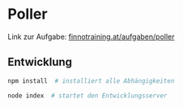 # Poller

Link zur Aufgabe: [finnotraining.at/aufgaben/poller](https://finnotraining.at/aufgaben/poller/)


## Entwicklung

```sh
npm install  # installiert alle Abhängigkeiten

node index  # startet den Entwicklungsserver
```
